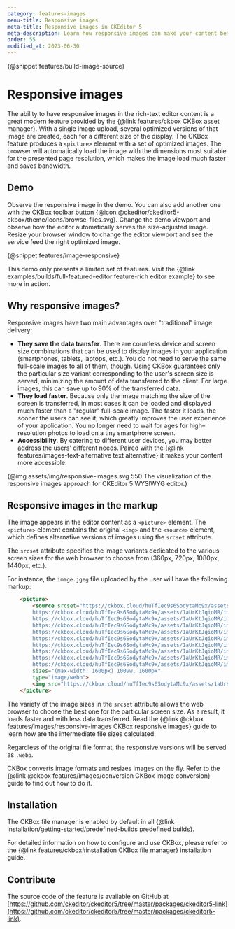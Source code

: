 ```yaml
---
category: features-images
menu-title: Responsive images
meta-title: Responsive images in CKEditor 5
meta-description: Learn how responsive images can make your content better.
order: 55
modified_at: 2023-06-30
---
```

{@snippet features/build-image-source}

# Responsive images

The ability to have responsive images in the rich-text editor content is a great modern feature provided by the {@link features/ckbox CKBox asset manager}. With a single image upload, several optimized versions of that image are created, each for a different size of the display. The CKBox feature produces a `<picture>` element with a set of optimized images. The browser will automatically load the image with the dimensions most suitable for the presented page resolution, which makes the image load much faster and saves bandwidth.

## Demo

Observe the responsive image in the demo. You can also add another one with the CKBox toolbar button {@icon @ckeditor/ckeditor5-ckbox/theme/icons/browse-files.svg}. Change the demo viewport and observe how the editor automatically serves the size-adjusted image. Resize your browser window to change the editor viewport and see the service feed the right optimized image.

{@snippet features/image-responsive}

<info-box info>
	This demo only presents a limited set of features. Visit the {@link examples/builds/full-featured-editor feature-rich editor example} to see more in action.
</info-box>


## Why responsive images?

Responsive images have two main advantages over "traditional" image delivery:

* **They save the data transfer**. There are countless device and screen size combinations that can be used to display images in your application (smartphones, tablets, laptops, etc.). You do not need to serve the same full–scale images to all of them, though. Using CKBox guarantees only the particular size variant corresponding to the user's screen size is served, minimizing the amount of data transferred to the client. For large images, this can save up to 90% of the transferred data.
* **They load faster**. Because only the image matching the size of the screen is transferred, in most cases it can be loaded and displayed much faster than a "regular" full–scale image. The faster it loads, the sooner the users can see it, which greatly improves the user experience of your application. You no longer need to wait for ages for high–resolution photos to load on a tiny smartphone screen.
* **Accessibility**. By catering to different user devices, you may better address the users' different needs. Paired with the {@link features/images-text-alternative text alternative} it makes your content more accessible.

{@img assets/img/responsive-images.svg 550 The visualization of the responsive images approach for CKEditor 5 WYSIWYG editor.}

## Responsive images in the markup

The image appears in the editor content as a `<picture>` element. The `<picture>` element contains the original `<img>` and the `<source>` element, which defines alternative versions of images using the `srcset` attribute.

The `srcset` attribute specifies the image variants dedicated to the various screen sizes for the web browser to choose from (360px, 720px, 1080px, 1440px, etc.).

For instance, the `image.jgeg` file uploaded by the user will have the following markup:

```html
	<picture>
		<source srcset="https://ckbox.cloud/huTfIec9s6SodytaMc9x/assets/1aUrKtJqioMR/images/160.webp 160w,
		https://ckbox.cloud/huTfIec9s6SodytaMc9x/assets/1aUrKtJqioMR/images/320.webp 320w,
		https://ckbox.cloud/huTfIec9s6SodytaMc9x/assets/1aUrKtJqioMR/images/480.webp 480w,
		https://ckbox.cloud/huTfIec9s6SodytaMc9x/assets/1aUrKtJqioMR/images/640.webp 640w,
		https://ckbox.cloud/huTfIec9s6SodytaMc9x/assets/1aUrKtJqioMR/images/800.webp 800w,
		https://ckbox.cloud/huTfIec9s6SodytaMc9x/assets/1aUrKtJqioMR/images/960.webp 960w,
		https://ckbox.cloud/huTfIec9s6SodytaMc9x/assets/1aUrKtJqioMR/images/1120.webp 1120w,
		https://ckbox.cloud/huTfIec9s6SodytaMc9x/assets/1aUrKtJqioMR/images/1280.webp 1280w,
		https://ckbox.cloud/huTfIec9s6SodytaMc9x/assets/1aUrKtJqioMR/images/1440.webp 1440w,
		https://ckbox.cloud/huTfIec9s6SodytaMc9x/assets/1aUrKtJqioMR/images/1600.webp 1600w"
		sizes="(max-width: 1600px) 100vw, 1600px"
		type="image/webp">
		<img src="https://ckbox.cloud/huTfIec9s6SodytaMc9x/assets/1aUrKtJqioMR/images/1600.jpeg" alt="Snowdrop" data-ckbox-resource-id="M0tgMczsDphw">
	</picture>
```

The variety of the image sizes in the `srcset` attribute allows the web browser to choose the best one for the particular screen size. As a result, it loads faster and with less data transferred. Read the {@link @ckbox features/images/responsive-images CKBox responsive images} guide to learn how are the intermediate file sizes calculated.

Regardless of the original file format, the responsive versions will be served as `.webp`.

<info-box>
CKBox converts image formats and resizes images on the fly. Refer to the {@link @ckbox features/images/conversion CKBox image conversion} guide to find out how to do it.
</info-box>

## Installation

<info-box>
	The CKBox file manager is enabled by default in all {@link installation/getting-started/predefined-builds predefined builds}.
</info-box>

For detailed information on how to configure and use CKBox, please refer to the {@link features/ckbox#installation CKBox file manager} installation guide.


## Contribute

The source code of the feature is available on GitHub at [https://github.com/ckeditor/ckeditor5/tree/master/packages/ckeditor5-link](https://github.com/ckeditor/ckeditor5/tree/master/packages/ckeditor5-link).
